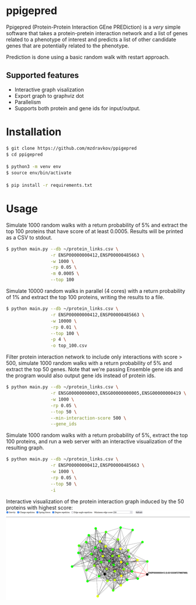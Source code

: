 # ppigepred

Ppigepred (Protein-Protein Interaction GEne PREDiction) is a *very* simple software that takes a protein-pretein interaction network and a list of genes related to a phenotype of interest and predicts a list of other candidate genes that are potentially related to the phenotype.

Prediction is done using a basic random walk with restart approach.

## Supported features

- Interactive graph visalization
- Export graph to graphviz dot
- Parallelism
- Supports both protein and gene ids for input/output.

# Installation

```bash
$ git clone https://github.com/mzdravkov/ppigepred
$ cd ppigepred

$ python3 -m venv env
$ source env/bin/activate

$ pip install -r requirements.txt
```

# Usage

Simulate 1000 random walks with a return probability of 5% and extract the top 100 proteins that have score of at least 0.0005. Results will be printed as a CSV to stdout.
```bash
$ python main.py --db ~/protein_links.csv \
                 -r ENSP00000000412,ENSP00000485663 \
                 -w 1000 \
                 -rp 0.05 \
                 -m 0.0005 \
                 --top 100
```

Simulate 10000 random walks in parallel (4 cores) with a return probability of 1% and extract the top 100 proteins, writing the results to a file.
```bash
$ python main.py --db ~/protein_links.csv \
                 -r ENSP00000000412,ENSP00000485663 \
                 -w 10000 \
                 -rp 0.01 \
                 --top 100 \
                 -p 4 \
                 -o top_100.csv
```

Filter protein interaction network to include only interactions with score > 500, simulate 1000 random walks with a return probability of 5% and extract the top 50 genes. Note that we're passing Ensemble gene ids and the program would also output gene ids instead of protein ids.
```bash
$ python main.py --db ~/protein_links.csv \
                 -r ENSG00000000003,ENSG00000000005,ENSG00000000419 \
                 -w 1000 \
                 -rp 0.05 \
                 --top 50 \
                 --min-interaction-score 500 \
                 --gene_ids
```

Simulate 1000 random walks with a return probability of 5%, extract the top 100 proteins, and run a web server with an interactive visualization of the resulting graph.
```bash
$ python main.py --db ~/protein_links.csv \
                 -r ENSP00000000412,ENSP00000485663 \
                 -w 1000 \
                 -rp 0.05 \
                 --top 50 \
                 -i
```
Interactive visualization of the protein interaction graph induced by the 50 proteins with highest score:
![Interactive visualization of the protein interaction graph induced by the 50 proteins with highest score](visualization.png)

